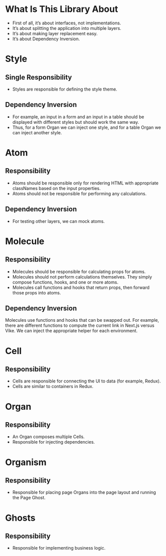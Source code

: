 # What Is This Library About

* First of all, it’s about interfaces, not implementations.
* It’s about splitting the application into multiple layers.
* It’s about making layer replacement easy.
* It’s about Dependency Inversion.

# Style

## Single Responsibility

* Styles are responsible for defining the style theme.

## Dependency Inversion

* For example, an input in a form and an input in a table should be displayed with different styles but should work the same way.
* Thus, for a form Organ we can inject one style, and for a table Organ we can inject another style.

# Atom

## Responsibility

* Atoms should be responsible only for rendering HTML with appropriate classNames based on the input properties.
* Atoms should not be responsible for performing any calculations.

## Dependency Inversion

* For testing other layers, we can mock atoms.

# Molecule

## Responsibility

* Molecules should be responsible for calculating props for atoms.
* Molecules should not perform calculations themselves. They simply compose functions, hooks, and one or more atoms.
* Molecules call functions and hooks that return props, then forward those props into atoms.

## Dependency Inversion
Molecules use functions and hooks that can be swapped out. 
For example, there are different functions to compute the current link in Next.js versus Vike. We can inject the appropriate helper for each environment.

# Cell

## Responsibility
* Cells are responsible for connecting the UI to data (for example, Redux).
* Cells are similar to containers in Redux.

# Organ

## Responsibility

* An Organ composes multiple Cells.
* Responsible for injecting dependencies.

# Organism

## Responsibility

* Responsible for placing page Organs into the page layout and running the Page Ghost.

# Ghosts

## Responsibility

* Responsible for implementing business logic.
